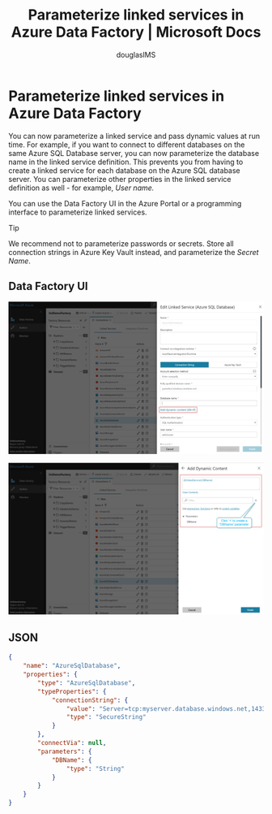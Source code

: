 ﻿---
title: Parameterize linked services in Azure Data Factory | Microsoft Docs
description: Learn how to parameterize linked services in Azure Data Factory and pass dynamic values at run time.
services: data-factory
documentationcenter: ''
author: douglaslMS
manager: craigg
ms.service: data-factory
ms.workload: data-services
ms.tgt_pltfrm: na
ms.devlang: na
ms.topic: conceptual
ms.date: 08/31/2018
ms.author: douglasl
---
# Parameterize linked services in Azure Data Factory

You can now parameterize a linked service and pass dynamic values at run time. For example, if you want to connect to different databases on the same Azure SQL Database server, you can now parameterize the database name in the linked service definition. This prevents you from having to create a linked service for each database on the Azure SQL database server. You can parameterize other properties in the linked service definition as well - for example, *User name.*

You can use the Data Factory UI in the Azure Portal or a programming interface to parameterize linked services.

> [!TIP]
> We recommend not to parameterize passwords or secrets. Store all connection strings in Azure Key Vault instead, and parameterize the *Secret Name*.

## Data Factory UI

![Add dynamic content to the Linked Service definition](media/parameterize-linked-services/parameterize-linked-services-image1.png)

![Create a new parameter](media/parameterize-linked-services/parameterize-linked-services-image2.png)

## JSON

```json
{
	"name": "AzureSqlDatabase",
	"properties": {
		"type": "AzureSqlDatabase",
		"typeProperties": {
			"connectionString": {
				"value": "Server=tcp:myserver.database.windows.net,1433;Database=@{linkedService().DBName};User ID=user;Password=fake;Trusted_Connection=False;Encrypt=True;Connection Timeout=30",
				"type": "SecureString"
			}
		},
		"connectVia": null,
		"parameters": {
			"DBName": {
				"type": "String"
			}
		}
	}
}
```
